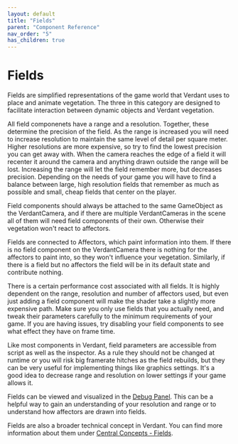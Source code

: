 ```yaml
---
layout: default
title: "Fields"
parent: "Component Reference"
nav_order: "5"
has_children: true
---
```


# Fields

Fields are simplified representations of the game world that Verdant uses to place and animate vegetation. The three in this category are designed to facilitate interaction between dynamic objects and Verdant vegetation. 

All field componenets have a range and a resolution. Together, these determine the precision of the field. As the range is increased you will need to increase resolution to maintain the same level of detail per square meter. Higher resolutions are more expensive, so try to find the lowest precision you can get away with. When the camera reaches the edge of a field it will  recenter it around the camera and anything drawn outside the range will be lost. Increasing the range will let the field remember more, but decreases precision. Depending on the needs of your game you will have to find a balance between large, high resolution fields that remember as much as possible and small, cheap fields that center on the player.

Field components should always be attached to the same GameObject as the VerdantCamera, and if there are multiple VerdantCameras in the scene all of them will need field components of their own. Otherwise their vegetation won't react to affectors.

Fields are connected to Affectors, which paint information into them. If there is no field component on the VerdantCamera there is nothing for the affectors to paint into, so they won't influence your vegetation. Similarly, if there is a field but no affectors the field will be in its default state and contribute nothing.

There is a certain performance cost associated with all fields. It is highly dependent on the range, resolution and number of affectors used, but even just adding a field component will make the shader take a slightly more expensive path. Make sure you only use fields that you actually need, and tweak their parameters carefully to the minimum requirements of your game. If you are having issues, try disabling your field components to see what effect they have on frame time.

Like most components in Verdant, field parameters are accessible from script as well as the inspector. As a rule they should not be changed at runtime or you will risk big framerate hitches as the field rebuilds, but they can be very useful for implementing things like graphics settings. It's a good idea to decrease range and resolution on lower settings if your game allows it.

Fields can be viewed and visualized in the [Debug Panel](../../AdvancedGuide/DebugPanel.html). This can be a helpful way to gain an understanding of your resolution and range or to understand how affectors are drawn into fields.

Fields are also a broader technical concept in Verdant. You can find more information about them under [Central Concepts - Fields](../CentralConcepts/Fields).